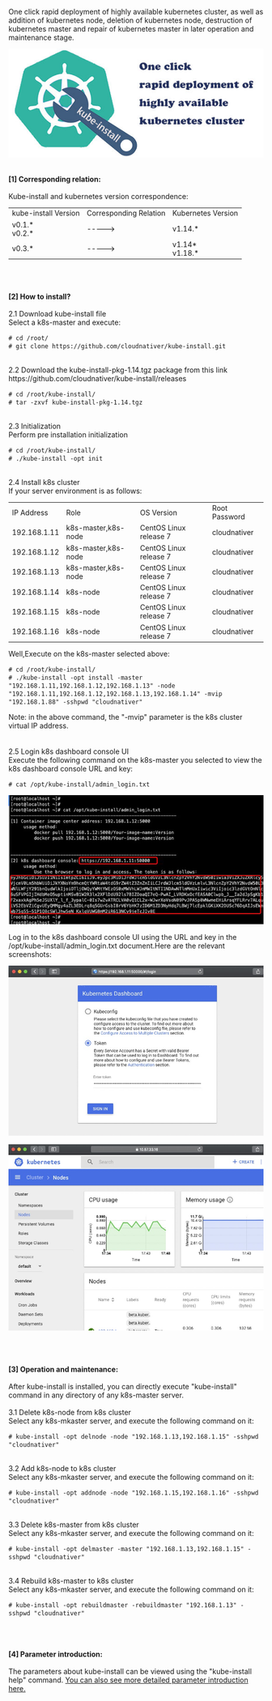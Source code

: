 One click rapid deployment of highly available kubernetes cluster, as well as addition of kubernetes node, deletion of kubernetes node, destruction of kubernetes master and repair of kubernetes master in later operation and maintenance stage.
<br>

![avatar](docs/images/kube-install-logo.jpg)

<br>
<b>[1] Corresponding relation: </b><br>
<br>
Kube-install and kubernetes version correspondence:
<table>
<tr><td>kube-install Version</td><td>Corresponding Relation</td><td>Kubernetes Version</td>
<tr><td>v0.1.* <br>v0.2.* </td><td>  -----> </td><td>v1.14.* </td></tr>
<tr><td>v0.3.* </td><td>  -----> </td><td>v1.14* <br> v1.18.* </td></tr>
</table>
<br>
<br>
<br>
<b>[2] How to install?</b><br>
<br>
2.1 Download kube-install file<br>
Select a k8s-master and execute:<br>

```
# cd /root/
# git clone https://github.com/cloudnativer/kube-install.git 
```

<br>
2.2 Download the kube-install-pkg-1.14.tgz package from this link https://github.com/cloudnativer/kube-install/releases <br>

```
# cd /root/kube-install/
# tar -zxvf kube-install-pkg-1.14.tgz
```

<br>
2.3 Initialization<br>
Perform pre installation initialization<br>

```
# cd /root/kube-install/
# ./kube-install -opt init
```

<br>
2.4 Install k8s cluster<br>
If your server environment is as follows:<br>
<table>
<tr><td>IP Address</td><td>Role</td><td>OS Version</td><td>Root Password</td></tr>
<tr><td>192.168.1.11</td><td>k8s-master,k8s-node</td><td>CentOS Linux release 7</td><td>cloudnativer</td></tr>
<tr><td>192.168.1.12</td><td>k8s-master,k8s-node</td><td>CentOS Linux release 7</td><td>cloudnativer</td></tr>
<tr><td>192.168.1.13</td><td>k8s-master,k8s-node</td><td>CentOS Linux release 7</td><td>cloudnativer</td></tr>
<tr><td>192.168.1.14</td><td>k8s-node</td><td>CentOS Linux release 7</td><td>cloudnativer</td></tr>
<tr><td>192.168.1.15</td><td>k8s-node</td><td>CentOS Linux release 7</td><td>cloudnativer</td></tr>
<tr><td>192.168.1.16</td><td>k8s-node</td><td>CentOS Linux release 7</td><td>cloudnativer</td></tr>
</table>
Well,Execute on the k8s-master selected above:<br>

```
# cd /root/kube-install/
# ./kube-install -opt install -master "192.168.1.11,192.168.1.12,192.168.1.13" -node "192.168.1.11,192.168.1.12,192.168.1.13,192.168.1.14" -mvip "192.168.1.88" -sshpwd "cloudnativer"
```

Note: in the above command, the "-mvip" parameter is the k8s cluster virtual IP address.
<br>
<br>
<br>
2.5 Login k8s dashboard console UI<br>
Execute the following command on the k8s-master you selected to view the k8s dashboard console URL and key:<br>

```
# cat /opt/kube-install/admin_login.txt
```


![avatar](docs/images/admin_login.jpg)

Log in to the k8s dashboard console UI using the URL and key in the /opt/kube-install/admin_login.txt document.Here are the relevant screenshots:

![avatar](docs/images/kube-dashboard1.jpg)


![avatar](docs/images/kube-dashboard2.jpg)

<br>
<br>
<br>
<b>[3] Operation and maintenance:</b><br>
<br>
After kube-install is installed, you can directly execute "kube-install" command in any directory of any k8s-master server.<br>
<br>
3.1 Delete k8s-node from k8s cluster<br>
Select any k8s-mkaster server, and execute the following command on it:<br>

```
# kube-install -opt delnode -node "192.168.1.13,192.168.1.15" -sshpwd "cloudnativer"
```

<br>
3.2 Add k8s-node to k8s cluster<br>
Select any k8s-mkaster server, and execute the following command on it:<br>

```
# kube-install -opt addnode -node "192.168.1.15,192.168.1.16" -sshpwd "cloudnativer"
```

<br>
3.3 Delete k8s-master from k8s cluster<br>
Select any k8s-mkaster server, and execute the following command on it:<br>

```
# kube-install -opt delmaster -master "192.168.1.13,192.168.1.15" -sshpwd "cloudnativer"
```

<br>
3.4 Rebuild k8s-master to k8s cluster<br>
Select any k8s-mkaster server, and execute the following command on it:<br>

```
# kube-install -opt rebuildmaster -rebuildmaster "192.168.1.13" -sshpwd "cloudnativer"
```

<br>
<br>
<br>
<b>[4] Parameter introduction:</b><br>
<br>
The parameters about kube-install can be viewed using the "kube-install help" command. <a href="docs/parameters0.2.md">You can also see more detailed parameter introduction here.</a><br>
<br>
<br>
<br>

